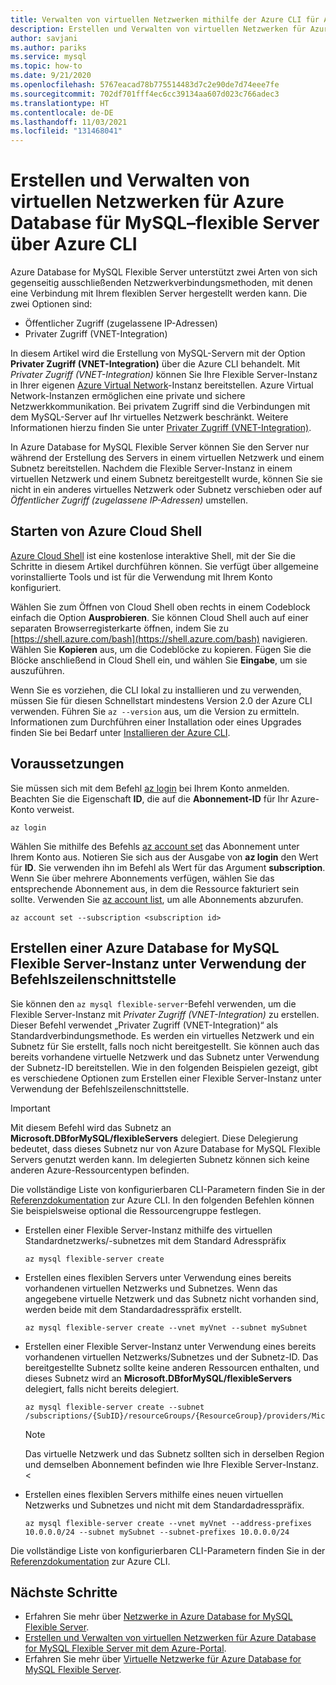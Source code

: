 ```yaml
---
title: Verwalten von virtuellen Netzwerken mithilfe der Azure CLI für Azure Database for MySQL – Flexible Server
description: Erstellen und Verwalten von virtuellen Netzwerken für Azure Database for MySQL – Flexible Server über die Azure CLI
author: savjani
ms.author: pariks
ms.service: mysql
ms.topic: how-to
ms.date: 9/21/2020
ms.openlocfilehash: 5767eacad78b775514483d7c2e90de7d74eee7fe
ms.sourcegitcommit: 702df701fff4ec6cc39134aa607d023c766adec3
ms.translationtype: HT
ms.contentlocale: de-DE
ms.lasthandoff: 11/03/2021
ms.locfileid: "131468041"
---
```

# <a name="create-and-manage-virtual-networks-for-azure-database-for-mysql-flexible-server-using-the-azure-cli"></a>Erstellen und Verwalten von virtuellen Netzwerken für Azure Database für MySQL–flexible Server über Azure CLI


Azure Database for MySQL Flexible Server unterstützt zwei Arten von sich gegenseitig ausschließenden Netzwerkverbindungsmethoden, mit denen eine Verbindung mit Ihrem flexiblen Server hergestellt werden kann. Die zwei Optionen sind:

- Öffentlicher Zugriff (zugelassene IP-Adressen)
- Privater Zugriff (VNET-Integration)

In diesem Artikel wird die Erstellung von MySQL-Servern mit der Option **Privater Zugriff (VNET-Integration)** über die Azure CLI behandelt. Mit *Privater Zugriff (VNET-Integration)* können Sie Ihre Flexible Server-Instanz in Ihrer eigenen [Azure Virtual Network](../../virtual-network/virtual-networks-overview.md)-Instanz bereitstellen. Azure Virtual Network-Instanzen ermöglichen eine private und sichere Netzwerkkommunikation. Bei privatem Zugriff sind die Verbindungen mit dem MySQL-Server auf Ihr virtuelles Netzwerk beschränkt. Weitere Informationen hierzu finden Sie unter [Privater Zugriff (VNET-Integration)](./concepts-networking-vnet.md).

In Azure Database for MySQL Flexible Server können Sie den Server nur während der Erstellung des Servers in einem virtuellen Netzwerk und einem Subnetz bereitstellen. Nachdem die Flexible Server-Instanz in einem virtuellen Netzwerk und einem Subnetz bereitgestellt wurde, können Sie sie nicht in ein anderes virtuelles Netzwerk oder Subnetz verschieben oder auf *Öffentlicher Zugriff (zugelassene IP-Adressen)* umstellen.

## <a name="launch-azure-cloud-shell"></a>Starten von Azure Cloud Shell

[Azure Cloud Shell](../../cloud-shell/overview.md) ist eine kostenlose interaktive Shell, mit der Sie die Schritte in diesem Artikel durchführen können. Sie verfügt über allgemeine vorinstallierte Tools und ist für die Verwendung mit Ihrem Konto konfiguriert.

Wählen Sie zum Öffnen von Cloud Shell oben rechts in einem Codeblock einfach die Option **Ausprobieren**. Sie können Cloud Shell auch auf einer separaten Browserregisterkarte öffnen, indem Sie zu [https://shell.azure.com/bash](https://shell.azure.com/bash) navigieren. Wählen Sie **Kopieren** aus, um die Codeblöcke zu kopieren. Fügen Sie die Blöcke anschließend in Cloud Shell ein, und wählen Sie **Eingabe**, um sie auszuführen.

Wenn Sie es vorziehen, die CLI lokal zu installieren und zu verwenden, müssen Sie für diesen Schnellstart mindestens Version 2.0 der Azure CLI verwenden. Führen Sie `az --version` aus, um die Version zu ermitteln. Informationen zum Durchführen einer Installation oder eines Upgrades finden Sie bei Bedarf unter [Installieren der Azure CLI](/cli/azure/install-azure-cli).

## <a name="prerequisites"></a>Voraussetzungen

Sie müssen sich mit dem Befehl [az login](/cli/azure/reference-index#az_login) bei Ihrem Konto anmelden. Beachten Sie die Eigenschaft **ID**, die auf die **Abonnement-ID** für Ihr Azure-Konto verweist.

```azurecli-interactive
az login
```

Wählen Sie mithilfe des Befehls [az account set](/cli/azure/account#az_account_set) das Abonnement unter Ihrem Konto aus. Notieren Sie sich aus der Ausgabe von **az login** den Wert für **ID**. Sie verwenden ihn im Befehl als Wert für das Argument **subscription**. Wenn Sie über mehrere Abonnements verfügen, wählen Sie das entsprechende Abonnement aus, in dem die Ressource fakturiert sein sollte. Verwenden Sie [az account list](/cli/azure/account#az_account_list), um alle Abonnements abzurufen.

```azurecli
az account set --subscription <subscription id>
```

## <a name="create-azure-database-for-mysql-flexible-server-using-cli"></a>Erstellen einer Azure Database for MySQL Flexible Server-Instanz unter Verwendung der Befehlszeilenschnittstelle
Sie können den `az mysql flexible-server`-Befehl verwenden, um die Flexible Server-Instanz mit *Privater Zugriff (VNET-Integration)* zu erstellen. Dieser Befehl verwendet „Privater Zugriff (VNET-Integration)“ als Standardverbindungsmethode. Es werden ein virtuelles Netzwerk und ein Subnetz für Sie erstellt, falls noch nicht bereitgestellt. Sie können auch das bereits vorhandene virtuelle Netzwerk und das Subnetz unter Verwendung der Subnetz-ID bereitstellen. <!-- You can provide the **vnet**,**subnet**,**vnet-address-prefix** or**subnet-address-prefix** to customize the virtual network and subnet.--> Wie in den folgenden Beispielen gezeigt, gibt es verschiedene Optionen zum Erstellen einer Flexible Server-Instanz unter Verwendung der Befehlszeilenschnittstelle.

>[!Important]
> Mit diesem Befehl wird das Subnetz an **Microsoft.DBforMySQL/flexibleServers** delegiert. Diese Delegierung bedeutet, dass dieses Subnetz nur von Azure Database for MySQL Flexible Servers genutzt werden kann. Im delegierten Subnetz können sich keine anderen Azure-Ressourcentypen befinden.
>

Die vollständige Liste von konfigurierbaren CLI-Parametern finden Sie in der [Referenzdokumentation](/cli/azure/mysql/flexible-server) zur Azure CLI. In den folgenden Befehlen können Sie beispielsweise optional die Ressourcengruppe festlegen.

- Erstellen einer Flexible Server-Instanz mithilfe des virtuellen Standardnetzwerks/-subnetzes mit dem Standard Adresspräfix
    ```azurecli-interactive
    az mysql flexible-server create
    ```
- Erstellen eines flexiblen Servers unter Verwendung eines bereits vorhandenen virtuellen Netzwerks und Subnetzes. Wenn das angegebene virtuelle Netzwerk und das Subnetz nicht vorhanden sind, werden beide mit dem Standardadresspräfix erstellt.
    ```azurecli-interactive
    az mysql flexible-server create --vnet myVnet --subnet mySubnet
    ```

- Erstellen einer Flexible Server-Instanz unter Verwendung eines bereits vorhandenen virtuellen Netzwerks/Subnetzes und der Subnetz-ID. Das bereitgestellte Subnetz sollte keine anderen Ressourcen enthalten, und dieses Subnetz wird an **Microsoft.DBforMySQL/flexibleServers** delegiert, falls nicht bereits delegiert.
    ```azurecli-interactive
    az mysql flexible-server create --subnet /subscriptions/{SubID}/resourceGroups/{ResourceGroup}/providers/Microsoft.Network/virtualNetworks/{VNetName}/subnets/{SubnetName}
    ```
    > [!Note]
    > Das virtuelle Netzwerk und das Subnetz sollten sich in derselben Region und demselben Abonnement befinden wie Ihre Flexible Server-Instanz.
<
- Erstellen eines flexiblen Servers mithilfe eines neuen virtuellen Netzwerks und Subnetzes und nicht mit dem Standardadresspräfix.
    ```azurecli-interactive
    az mysql flexible-server create --vnet myVnet --address-prefixes 10.0.0.0/24 --subnet mySubnet --subnet-prefixes 10.0.0.0/24
    ```
Die vollständige Liste von konfigurierbaren CLI-Parametern finden Sie in der [Referenzdokumentation](/cli/azure/mysql/flexible-server) zur Azure CLI.


## <a name="next-steps"></a>Nächste Schritte
- Erfahren Sie mehr über [Netzwerke in Azure Database for MySQL Flexible Server](./concepts-networking.md).
- [Erstellen und Verwalten von virtuellen Netzwerken für Azure Database for MySQL Flexible Server mit dem Azure-Portal](./how-to-manage-virtual-network-portal.md).
- Erfahren Sie mehr über [Virtuelle Netzwerke für Azure Database for MySQL Flexible Server](./concepts-networking-vnet.md#private-access-vnet-integration).